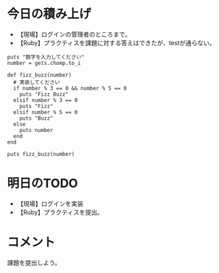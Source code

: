 # 今日の積み上げ
- 【現場】ログインの管理者のところまで。
- 【Ruby】プラクティスを課題に対する答えはできたが、testが通らない。
```
puts "数字を入力してください"
number = gets.chomp.to_i

def fizz_buzz(number)
  # 実装してください
  if number % 3 == 0 && number % 5 == 0
    puts "Fizz Buzz"
  elsif number % 3 == 0
    puts "Fizz"
  elsif number % 5 == 0
    puts "Buzz"
  else
    puts number
  end 
end

puts fizz_buzz(number)
```
# 明日のTODO
- 【現場】ログインを実装
- 【Ruby】プラクティスを提出。
# コメント
課題を提出しよう。

